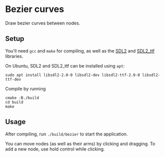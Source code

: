 # Bezier curves

Draw bezier curves between nodes.

## Setup

You'll need `gcc` and `make` for compiling, as well as the [SDL2](https://github.com/libsdl-org/SDL) and [SDL2_ttf](https://github.com/libsdl-org/SDL_ttf) libraries.

On Ubuntu, SDL2 and SDL2_ttf can be installed using `apt`:
```shell
sudo apt install libsdl2-2.0-0 libsdl2-dev libsdl2-ttf-2.0-0 libsdl2-ttf-dev
```

Compile by running

```shell
cmake -B./build
cd build
make
```

## Usage

After compiling, run `./build/bezier` to start the application.

You can move nodes (as well as their arms) by clicking and dragging.
To add a new node, use hold control while clicking.
